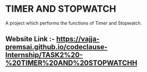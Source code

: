 # TIMER AND STOPWATCH

A project which performs the functions of Timer and Stopwatch.

## Website Link :- <https://vajja-premsai.github.io/codeclause-Internship/TASK2%20-%20TIMER%20AND%20STOPWATCHH>
